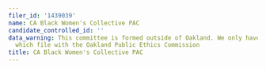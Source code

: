 ```yaml
---
filer_id: '1439039'
name: CA Black Women's Collective PAC
candidate_controlled_id: ''
data_warning: This committee is formed outside of Oakland. We only have data on committees
  which file with the Oakland Public Ethics Commission
title: CA Black Women's Collective PAC
---
```

